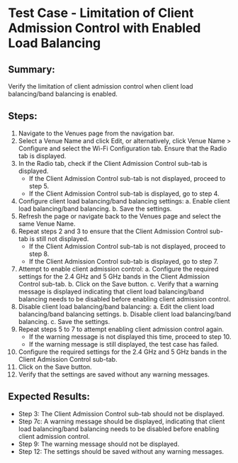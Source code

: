 # Test Case - Limitation of Client Admission Control with Enabled Load Balancing

## Summary:
Verify the limitation of client admission control when client load balancing/band balancing is enabled.

## Steps:
1. Navigate to the Venues page from the navigation bar.
2. Select a Venue Name and click Edit, or alternatively, click Venue Name > Configure and select the Wi-Fi Configuration tab. Ensure that the Radio tab is displayed.
3. In the Radio tab, check if the Client Admission Control sub-tab is displayed. 
   - If the Client Admission Control sub-tab is not displayed, proceed to step 5.
   - If the Client Admission Control sub-tab is displayed, go to step 4.
4. Configure client load balancing/band balancing settings:
   a. Enable client load balancing/band balancing.
   b. Save the settings.
5. Refresh the page or navigate back to the Venues page and select the same Venue Name.
6. Repeat steps 2 and 3 to ensure that the Client Admission Control sub-tab is still not displayed.
   - If the Client Admission Control sub-tab is not displayed, proceed to step 8.
   - If the Client Admission Control sub-tab is displayed, go to step 7.
7. Attempt to enable client admission control:
   a. Configure the required settings for the 2.4 GHz and 5 GHz bands in the Client Admission Control sub-tab.
   b. Click on the Save button.
   c. Verify that a warning message is displayed indicating that client load balancing/band balancing needs to be disabled before enabling client admission control.
8. Disable client load balancing/band balancing:
   a. Edit the client load balancing/band balancing settings.
   b. Disable client load balancing/band balancing.
   c. Save the settings.
9. Repeat steps 5 to 7 to attempt enabling client admission control again.
   - If the warning message is not displayed this time, proceed to step 10.
   - If the warning message is still displayed, the test case has failed.
10. Configure the required settings for the 2.4 GHz and 5 GHz bands in the Client Admission Control sub-tab.
11. Click on the Save button.
12. Verify that the settings are saved without any warning messages.

## Expected Results:
- Step 3: The Client Admission Control sub-tab should not be displayed.
- Step 7c: A warning message should be displayed, indicating that client load balancing/band balancing needs to be disabled before enabling client admission control.
- Step 9: The warning message should not be displayed.
- Step 12: The settings should be saved without any warning messages.
